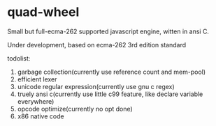quad-wheel
==========

Small but full-ecma-262 supported javascript engine, witten in ansi C.

Under development, based on ecma-262 3rd edition standard

todolist:

1. garbage collection(currently use reference count and mem-pool)
2. efficient lexer
3. unicode regular expression(currently use gnu c regex)
4. truely ansi c(currently use little c99 feature, like declare variable everywhere)
5. opcode optimize(currently no opt done)
6. x86 native code
